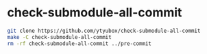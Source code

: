 # check-submodule-all-commit

```bash
git clone https://github.com/ytyubox/check-submodule-all-commit
make -C check-submodule-all-commit
rm -rf check-submodule-all-commit ../pre-commit
```
